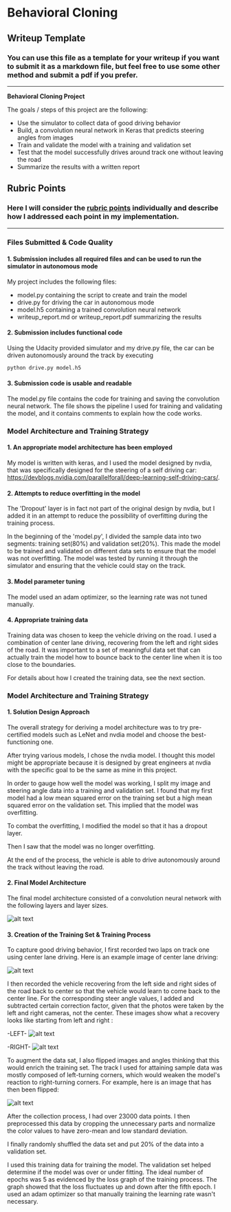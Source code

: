 
# **Behavioral Cloning** 

## Writeup Template

### You can use this file as a template for your writeup if you want to submit it as a markdown file, but feel free to use some other method and submit a pdf if you prefer.

---

**Behavioral Cloning Project**

The goals / steps of this project are the following:
* Use the simulator to collect data of good driving behavior
* Build, a convolution neural network in Keras that predicts steering angles from images
* Train and validate the model with a training and validation set
* Test that the model successfully drives around track one without leaving the road
* Summarize the results with a written report


[//]: # (Image References)

[image1]: ./writeup_images/center.png
[image2]: ./writeup_images/left.png
[image3]: ./writeup_images/right.png
[image4]: ./writeup_images/flipped.png
[image5]: ./writeup_images/model.png

## Rubric Points
### Here I will consider the [rubric points](https://review.udacity.com/#!/rubrics/432/view) individually and describe how I addressed each point in my implementation.  

---
### Files Submitted & Code Quality

#### 1. Submission includes all required files and can be used to run the simulator in autonomous mode

My project includes the following files:
* model.py containing the script to create and train the model
* drive.py for driving the car in autonomous mode
* model.h5 containing a trained convolution neural network 
* writeup_report.md or writeup_report.pdf summarizing the results

#### 2. Submission includes functional code
Using the Udacity provided simulator and my drive.py file, the car can be driven autonomously around the track by executing 
```sh
python drive.py model.h5
```

#### 3. Submission code is usable and readable

The model.py file contains the code for training and saving the convolution neural network. The file shows the pipeline I used for training and validating the model, and it contains comments to explain how the code works.

### Model Architecture and Training Strategy

#### 1. An appropriate model architecture has been employed

My model is written with keras, and I used the model designed by nvdia, that was specifically designed for the steering of a self driving car: https://devblogs.nvidia.com/parallelforall/deep-learning-self-driving-cars/. 

#### 2. Attempts to reduce overfitting in the model
The 'Dropout' layer is in fact not part of the original design by nvdia, but I added it in an attempt to reduce the possibility of overfitting during the training process.

In the beginning of the 'model.py', I divided the sample data into two segments: training set(80%) and validation set(20%). This made the model to be trained and validated on different data sets to ensure that the model was not overfitting. The model was tested by running it through the simulator and ensuring that the vehicle could stay on the track.


#### 3. Model parameter tuning

The model used an adam optimizer, so the learning rate was not tuned manually.


#### 4. Appropriate training data

Training data was chosen to keep the vehicle driving on the road. I used a combination of center lane driving, recovering from the left and right sides of the road. It was important to a set of meaningful data set that can actually train the model how to bounce back to the center line when it is too close to the boundaries. 

For details about how I created the training data, see the next section. 

### Model Architecture and Training Strategy

#### 1. Solution Design Approach

The overall strategy for deriving a model architecture was to try pre-certified models such as LeNet and nvdia model and choose the best-functioning one.

After trying various models, I chose the nvdia model. I thought this model might be appropriate because it is designed by great engineers at nvdia with the specific goal to be the same as mine in this project.

In order to gauge how well the model was working, I split my image and steering angle data into a training and validation set. I found that my first model had a low mean squared error on the training set but a high mean squared error on the validation set. This implied that the model was overfitting. 

To combat the overfitting, I modified the model so that it has a dropout layer.

Then I saw that the model was no longer overfitting.

At the end of the process, the vehicle is able to drive autonomously around the track without leaving the road.

#### 2. Final Model Architecture

The final model architecture consisted of a convolution neural network with the following layers and layer sizes.

![alt text][image5]



#### 3. Creation of the Training Set & Training Process

To capture good driving behavior, I first recorded two laps on track one using center lane driving. Here is an example image of center lane driving:

![alt text][image1]

I then recorded the vehicle recovering from the left side and right sides of the road back to center so that the vehicle would learn to come back to the center line. For the corresponding steer angle values, I added and subtracted certain correction factor, given that the photos were taken by the left and right cameras, not the center. These images show what a recovery looks like starting from left and right :

-LEFT-
![alt text][image2]

-RIGHT-
![alt text][image3]

To augment the data sat, I also flipped images and angles thinking that this would enrich the training set. The track I used for attaining sample data was mostly composed of left-turning corners, which would weaken the model's reaction to right-turning corners. For example, here is an image that has then been flipped:

![alt text][image4]


After the collection process, I had over 23000  data points. I then preprocessed this data by cropping the unnecessary parts and normalize the color values to have zero-mean and low standard deviation.

I finally randomly shuffled the data set and put 20% of the data into a validation set. 

I used this training data for training the model. The validation set helped determine if the model was over or under fitting. The ideal number of epochs was 5 as evidenced by the loss graph of the training process. The graph showed that the loss fluctuates up and down after the fifth epoch. I used an adam optimizer so that manually training the learning rate wasn't necessary.

